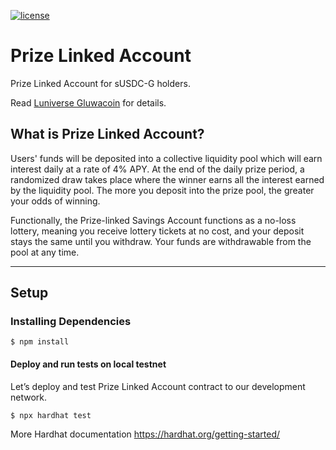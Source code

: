 
[![license](https://img.shields.io/github/license/jamesisaac/react-native-background-task.svg)](https://opensource.org/licenses/MIT)

# Prize Linked Account

Prize Linked Account for sUSDC-G holders.

Read [Luniverse Gluwacoin](https://github.com/gluwa/Luniverse-Gluwacoin) for details.

## What is Prize Linked Account?

Users' funds will be deposited into a collective liquidity pool which will earn interest daily at a rate of 4% APY. At the end of the daily prize period, a randomized draw takes place where the winner earns all the interest earned by the liquidity pool. The more you deposit into the prize pool, the greater your odds of winning.

Functionally, the Prize-linked Savings Account functions as a no-loss lottery, meaning you receive lottery tickets at no cost, and your deposit stays the same until you withdraw. Your funds are withdrawable from the pool at any time.

---

## Setup

### Installing Dependencies

```commandline
$ npm install
```
#### Deploy and run tests on local testnet

Let’s deploy and test Prize Linked Account contract to our development network.
```commandline
$ npx hardhat test
```
More Hardhat documentation
https://hardhat.org/getting-started/

